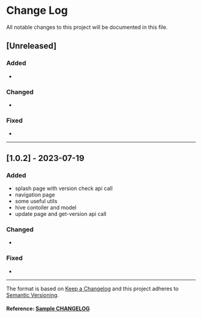 # Change Log
All notable changes to this project will be documented in this file.

## [Unreleased]

### Added
- 

### Changed
- 

### Fixed
- 

---
## [1.0.2] - 2023-07-19

### Added
- splash page with version check api call
- navigation page
- some useful utils
-  hive contoller and model
-  update page and get-version api call

### Changed
- 


### Fixed
- 
---

The format is based on [Keep a Changelog](http://keepachangelog.com/) and this project adheres to [Semantic Versioning](http://semver.org/).

#### Reference: [Sample CHANGELOG](https://gist.github.com/juampynr/4c18214a8eb554084e21d6e288a18a2c)
